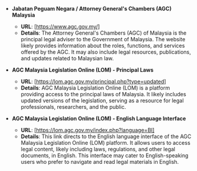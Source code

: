 - **Jabatan Peguam Negara / Attorney General's Chambers (AGC) Malaysia**
  - **URL**: [https://www.agc.gov.my/]
  - **Details**: The Attorney General's Chambers (AGC) of Malaysia is the principal legal adviser to the Government of Malaysia. The website likely provides information about the roles, functions, and services offered by the AGC. It may also include legal resources, publications, and updates related to Malaysian law.

- **AGC Malaysia Legislation Online (LOM) - Principal Laws**
  - **URL**: [https://lom.agc.gov.my/principal.php?type=updated]
  - **Details**: AGC Malaysia Legislation Online (LOM) is a platform providing access to the principal laws of Malaysia. It likely includes updated versions of the legislation, serving as a resource for legal professionals, researchers, and the public.

- **AGC Malaysia Legislation Online (LOM) - English Language Interface**
  - **URL**: [https://lom.agc.gov.my/index.php?language=BI]
  - **Details**: This link directs to the English language interface of the AGC Malaysia Legislation Online (LOM) platform. It allows users to access legal content, likely including laws, regulations, and other legal documents, in English. This interface may cater to English-speaking users who prefer to navigate and read legal materials in English.
